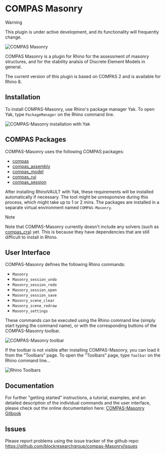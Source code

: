 # COMPAS Masonry

> [!WARNING]
> This plugin is under active development,
> and its functionality will frequently change.

![COMPAS Masonry](compas-Masonry.png)

COMPAS Masonry is a plugin for Rhino for the assessment of masonry structures,
and for the stability analsis of Discrete Element Models in general.

The current version of this plugin is based on COMPAS 2 and is available for Rhino 8.

## Installation

To install COMPAS-Masonry, use Rhino's package manager Yak.
To open Yak, type `PackageManager` on the Rhino command line.

![COMPAS-Masonry installation with Yak](/gitbook/.gitbook/assets/COMPAS-Masonry_yak.png)

## COMPAS Packages

COMPAS-Masonry uses the following COMPAS packages:

* [compas](https://github.com/compas-dev/compas)
* [compas_assembly](https://github.com/blockresearchgroup/compas_assembly)
* [compas_model](https://github.com/blockresearchgroup/compas_model)
* [compas_rui](https://github.com/blockresearchgroup/compas_rui)
* [compas_session](https://github.com/blockresearchgroup/compas_session)

After installing RhinoVAULT with Yak, these requirements will be installed automatically if necessary.
The tool might be unresponsive during this process, which might take up to 1 or 2 mins.
The packages are installed in a separate virtual environment named `COMPAS-Masonry`.

> [!NOTE]
> Note that COMPAS-Masonry currently doesn't include any solvers
> (such as [compas_cra](https://github.com/blockresearchgroup/compas_cra)) yet.
> This is because they have dependencies that are still difficult to install in Rhino.

## User Interface

COMPAS-Masonry defines the following Rhino commands:

* `Masonry`
* `Masonry_session_undo`
* `Masonry_session_redo`
* `Masonry_session_open`
* `Masonry_session_save`
* `Masonry_scene_clear`
* `Masonry_scene_redraw`
* `Masonry_settings`

These commands can be executed using the Rhino command line (simply start typing the command name),
or with the corresponding buttons of the COMPAS-Masonry toolbar.

![COMPAS-Masonry toolbar](/gitbook/.gitbook/assets/COMPAS-Masonry_toolbar.png)

If the toolbar is not visible after installing COMPAS-Masonry,
you can load it from the "Toolbars" page.
To open the "Toolbars" page, type `Toolbar` on the Rhino command line...

![Rhino Toolbars](/gitbook/.gitbook/assets/Rhino_toolbars.png)

## Documentation

For further "getting started" instructions, a tutorial, examples, and an detailed description of the individual commands and the user interface, please check out the online documentation here: [COMPAS-Masonry Gitbook](https://blockresearchgroup.gitbook.io/COMPAS-Masonry)

## Issues

Please report problems using the issue tracker of the github repo: <https://github.com/blockresearchgroup/compas-Masonry/issues>
